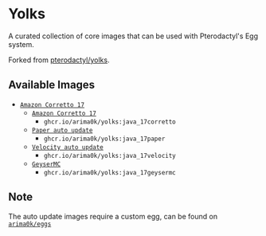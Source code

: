 # Yolks

A curated collection of core images that can be used with Pterodactyl's Egg system. 

Forked from [pterodactyl/yolks](https://github.com/pterodactyl/yolks).

## Available Images

* [`Amazon Corretto 17`](https://github.com/arima0k/yolks/tree/master/java)
  * [`Amazon Corretto 17`](https://github.com/arima0k/yolks/tree/master/java/17corretto)
    * `ghcr.io/arima0k/yolks:java_17corretto`
  * [`Paper auto update`](https://github.com/arima0k/yolks/tree/master/java/17paper)
    * `ghcr.io/arima0k/yolks:java_17paper`
  * [`Velocity auto update`](https://github.com/arima0k/yolks/tree/master/java/17velocity)
    * `ghcr.io/arima0k/yolks:java_17velocity`
  * [`GeyserMC`](https://github.com/arima0k/yolks/tree/master/java/17geysermc)
    * `ghcr.io/arima0k/yolks:java_17geysermc`

## Note

The auto update images require a custom egg, can be found on [`arima0k/eggs`](https://github.com/arima0k/Pterodactyl-eggs)
